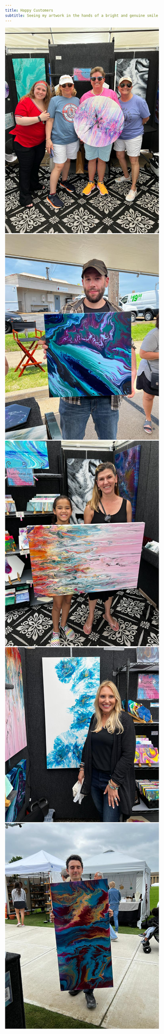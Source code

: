 ```yaml
---
title: Happy Customers
subtitle: Seeing my artwork in the hands of a bright and genuine smile is one of the best feelings in the world. Thank you to all who give my art a loving home.
---
```


<div class="gallery" data-columns="2">
	<img src="/images/happy-customers/happy-customers-1.jpeg">
    <img src="/images/happy-customers/happy-customers-2.jpeg">
    <img src="/images/happy-customers/happy-customers-3.jpeg">
    <img src="/images/happy-customers/happy-customers-4.jpeg">
    <img src="/images/happy-customers/happy-customers-5.jpeg">
</div>
